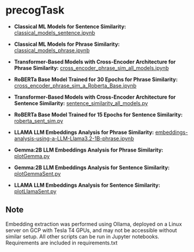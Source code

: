# precogTask

- **Classical ML Models for Sentence Similarity:** [classical_models_sentence.ipynb](classical_models_sentence.ipynb)
- **Classical ML Models for Phrase Similarity:** [classical_models_phrase.ipynb](classical_models_phrase.ipynb)

- **Transformer-Based Models with Cross-Encoder Architecture for Phrase Similarity:** [cross_encoder_phrase_sim_all_models.ipynb](cross_encoder_phrase_sim_all_models.ipynb)
- **RoBERTa Base Model Trained for 30 Epochs for Phrase Similarity:** [cross_encoder_phrase_sim_a_Roberta_Base.ipynb](cross_encoder_phrase_sim_a_Roberta_Base.ipynb)

- **Transformer-Based Models with Cross-Encoder Architecture for Sentence Similarity:** [sentence_similarity_all_models.py](sentence_similarity_all_models.py)
- **RoBERTa Base Model Trained for 15 Epochs for Sentence Similarity:** [roberta_sent_sim.py](roberta_sent_sim.py)

- **LLAMA LLM Embeddings Analysis for Phrase Similarity:** [embeddings-analysis-using-a-LLM-Llama3.2-1B-phrase.ipynb](embeddings-analysis-using-a-LLM-Llama3.2-1B-phrase.ipynb)
- **Gemma:2B LLM Embeddings Analysis for Phrase Similarity:** [plotGemma.py](plotGemma.py)
- **Gemma:2B LLM Embeddings Analysis for Sentence Similarity:** [plotGemmaSent.py](plotGemmaSent.py)
- **LLAMA LLM Embeddings Analysis for Sentence Similarity:** [plotLlamaSent.py](plotLlamaSent.py)

## Note
Embedding extraction was performed using Ollama, deployed on a Linux server on GCP with Tesla T4 GPUs, and may not be accessible without similar setup. All other scripts can be run in Jupyter notebooks.
Requirements are included in requirements.txt
